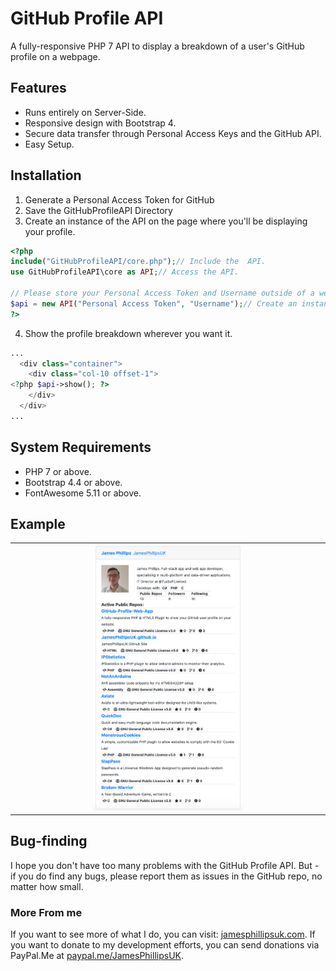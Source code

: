 # GitHub Profile API

A fully-responsive PHP 7 API to display a breakdown of a user's GitHub profile on a webpage.

## Features

- Runs entirely on Server-Side.
- Responsive design with Bootstrap 4.
- Secure data transfer through Personal Access Keys and the GitHub API.
- Easy Setup.

## Installation

1. Generate a Personal Access Token for GitHub
2. Save the GitHubProfileAPI Directory
3. Create an instance of the API on the page where you'll be displaying your profile.

```PHP
<?php
include("GitHubProfileAPI/core.php");// Include the  API.
use GitHubProfileAPI\core as API;// Access the API.

// Please store your Personal Access Token and Username outside of a web-accessible directory and call them with a script so malicious users can't get them.  Above the web root or in a file blocked by your htaccess rules are common choices.
$api = new API("Personal Access Token", "Username");// Create an instance of the Statistics.
?>
```

4. Show the profile breakdown wherever you want it.

```PHP
...
  <div class="container">
    <div class="col-10 offset-1">
<?php $api->show(); ?>
    </div>
  </div>
...
```

## System Requirements

- PHP 7 or above.
- Bootstrap 4.4 or above.
- FontAwesome 5.11 or above.

## Example

<table>
  <tr>
    <td width="25%">&nbsp;</td>
    <td width="50%">
      <img src="https://github.com/JamesPhillipsUK/GitHub-Profile-Web-App/blob/master/Example.png" alt="Example" />
    </td>
    <td width="25%">&nbsp;</td>
  </tr>
</table>

## Bug-finding

I hope you don't have too many problems with the GitHub Profile API.  But - if you do find any bugs, please report them as issues in the GitHub repo, no matter how small.

### More From me

If you want to see more of what I do, you can visit: [jamesphillipsuk.com](https://jamesphillipsuk.com "My Website!").
If you want to donate to my development efforts, you can send donations via PayPal.Me at [paypal.me/JamesPhillipsUK](https://paypal.me/JamesPhillipsUK "My PayPal.Me").

